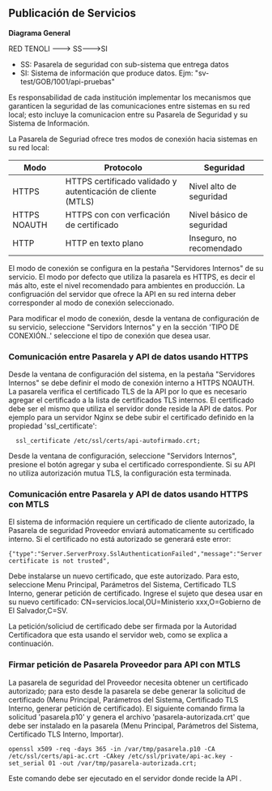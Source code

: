 ## Publicación de Servicios ##

**Diagrama General**

RED TENOLI ---> SS--->SI

* SS: Pasarela de seguridad con sub-sistema que entrega datos
* SI: Sistema de información que produce datos. Ejm: "sv-test/GOB/1001/api-pruebas"

Es responsabilidad de cada institución implementar los mecanismos que garanticen la seguridad de las comunicaciones entre sistemas en su red local; esto incluye la comunicacion entre su Pasarela de Seguridad y su Sistema de Información.  

La Pasarela de Seguriad ofrece tres modos de conexión hacia sistemas en su red local:

|Modo|Protocolo| Seguridad|
|-----|------|------|
|HTTPS| HTTPS certificado validado y autenticación de cliente (MTLS)| Nivel alto de seguridad|
|HTTPS NOAUTH| HTTPS con con verficación de certificado |Nivel básico de seguridad|
|HTTP|HTTP en texto plano| Inseguro, no recomendado|

El modo de conexión se configura en la pestaña "Servidores Internos" de su servicio. El modo por defecto que utiliza la pasarela es HTTPS, es decir el más alto, este el nivel recomendado para ambientes en producción. La configruación del servidor que ofrece la API en su red interna deber corresponder al modo de conexión seleccionado.

Para modificar el modo de conexión, desde la ventana de configuración de su servicio, seleccione "Servidors Internos" y en la sección 'TIPO DE CONEXIÓN..' seleccione el tipo de conexión que desea usar.  


### Comunicación entre Pasarela y API de datos usando HTTPS ###

Desde la ventana de configuración del sistema, en la pestaña "Servidores Internos" se debe definir el modo de conexión interno a HTTPS NOAUTH. La pasarela verifica el certificado TLS de la API por lo que es necesario agregar el certificado a la lista de certificados TLS internos.  El certificado debe ser el mismo que utiliza el servidor donde reside la API de datos. Por ejemplo para un servidor Nginx se debe subir el certificado definido en la propiedad 'ssl_certificate':

```
  ssl_certificate /etc/ssl/certs/api-autofirmado.crt;
 ```
Desde la ventana de configuración, seleccione "Servidors Internos", presione el botón agregar y suba el certificado correspondiente.  Si su API no utiliza autorización mutua TLS, la configuración esta terminada.   

### Comunicación entre Pasarela y API de datos usando HTTPS con MTLS ###

El sistema de información requiere un certificado de cliente autorizado, la Pasarela de seguridad Proveedor enviará automaticamente su certificado interno. Si el certificado no está autorizado se generará este error:
```
{"type":"Server.ServerProxy.SslAuthenticationFailed","message":"Server certificate is not trusted",
```

Debe instalarse un nuevo certificado, que este autorizado. Para esto, seleccione Menu Principal, Parámetros del Sistema, Certificado TLS Interno, generar petición de certificado. Ingrese el sujeto que desea usar en su nuevo certificado: CN=servicios.local,OU=Ministerio xxx,O=Gobierno de El Salvador,C=SV. 

La petición/soliciud de certificado debe ser firmada por la Autoridad Certificadora que esta usando el servidor web, como se explica a continuación.


### Firmar petición de Pasarela Proveedor para API con MTLS ###

La pasarela de seguridad del Proveedor necesita obtener un certificado autorizado; para esto desde la pasarela se debe generar la solicitud de certificado (Menu Principal, Parámetros del Sistema, Certificado TLS Interno, generar petición de certificado). El siguiente comando firma la solicitud 'pasarela.p10' y genera el archivo 'pasarela-autorizada.crt' que debe ser instalado en la pasarela (Menu Principal, Parámetros del Sistema, Certificado TLS Interno, Importar).  

```
openssl x509 -req -days 365 -in /var/tmp/pasarela.p10 -CA /etc/ssl/certs/api-ac.crt -CAkey /etc/ssl/private/api-ac.key -set_serial 01 -out /var/tmp/pasarela-autorizada.crt;
```
Este comando debe ser ejecutado en el servidor donde recide la API .
